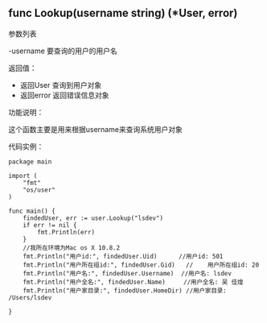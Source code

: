 ## func Lookup(username string) (*User, error)

参数列表

-username 要查询的用户的用户名

返回值：

- 返回User 查询到用户对象
- 返回error 返回错误信息对象

功能说明：

这个函数主要是用来根据username来查询系统用户对象

代码实例：

    package main

    import (
        "fmt"
        "os/user"
    )

    func main() {
        findedUser, err := user.Lookup("lsdev")
        if err != nil {
            fmt.Println(err)
        }
        //我所在环境为Mac os X 10.8.2
        fmt.Println("用户id:", findedUser.Uid)      //用户id: 501
        fmt.Println("用户所在组id:", findedUser.Gid)   //    用户所在组id: 20
        fmt.Println("用户名:", findedUser.Username)  //用户名: lsdev
        fmt.Println("用户全名:", findedUser.Name)     //用户全名: 吴 佳煌
        fmt.Println("用户家目录:", findedUser.HomeDir) //用户家目录: /Users/lsdev

    }

